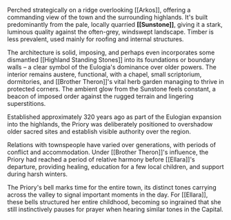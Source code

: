 Perched strategically on a ridge overlooking [[Arkos]], offering a commanding view of the town and the surrounding highlands. It's built predominantly from the pale, locally quarried **[[Sunstone]]**, giving it a stark, luminous quality against the often-grey, windswept landscape. Timber is less prevalent, used mainly for roofing and internal structures. 

The architecture is solid, imposing, and perhaps even incorporates some dismantled [[Highland Standing Stones]] into its foundations or boundary walls – a clear symbol of the Eulogia's dominance over older powers. The interior remains austere, functional, with a chapel, small scriptorium, dormitories, and [[Brother Theron]]'s vital herb garden managing to thrive in protected corners. The ambient glow from the Sunstone feels constant, a beacon of imposed order against the rugged terrain and lingering superstitions.

Established approximately 320 years ago as part of the Eulogian expansion into the highlands, the Priory was deliberately positioned to overshadow older sacred sites and establish visible authority over the region.

Relations with townspeople have varied over generations, with periods of conflict and accommodation. Under [[Brother Theron]]'s influence, the Priory had reached a period of relative harmony before [[Ellara]]'s departure, providing healing, education for a few local children, and support during harsh winters.

The Priory's bell marks time for the entire town, its distinct tones carrying across the valley to signal important moments in the day. For [[Ellara]], these bells structured her entire childhood, becoming so ingrained that she still instinctively pauses for prayer when hearing similar tones in the Capital.